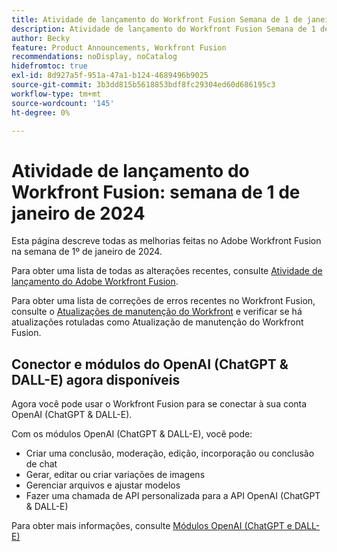 ```yaml
---
title: Atividade de lançamento do Workfront Fusion Semana de 1 de janeiro de 2024
description: Atividade de lançamento do Workfront Fusion Semana de 1 de janeiro de 2024
author: Becky
feature: Product Announcements, Workfront Fusion
recommendations: noDisplay, noCatalog
hidefromtoc: true
exl-id: 8d927a5f-951a-47a1-b124-4689496b9025
source-git-commit: 3b3dd815b5618853bdf8fc29304ed60d686195c3
workflow-type: tm+mt
source-wordcount: '145'
ht-degree: 0%

---
```


# Atividade de lançamento do Workfront Fusion: semana de 1 de janeiro de 2024

Esta página descreve todas as melhorias feitas no Adobe Workfront Fusion na semana de 1º de janeiro de 2024.

Para obter uma lista de todas as alterações recentes, consulte [Atividade de lançamento do Adobe Workfront Fusion](../../../product-announcements/product-releases/fusion-release-activity/fusion-release-activity.md).

Para obter uma lista de correções de erros recentes no Workfront Fusion, consulte o [Atualizações de manutenção do Workfront](https://experienceleague.adobe.com/docs/workfront-known-issues/releases/current-updates.html) e verificar se há atualizações rotuladas como Atualização de manutenção do Workfront Fusion.

## Conector e módulos do OpenAI (ChatGPT &amp; DALL-E) agora disponíveis

Agora você pode usar o Workfront Fusion para se conectar à sua conta OpenAI (ChatGPT &amp; DALL-E).

Com os módulos OpenAI (ChatGPT &amp; DALL-E), você pode:

* Criar uma conclusão, moderação, edição, incorporação ou conclusão de chat
* Gerar, editar ou criar variações de imagens
* Gerenciar arquivos e ajustar modelos
* Fazer uma chamada de API personalizada para a API OpenAI (ChatGPT &amp; DALL-E)

Para obter mais informações, consulte [Módulos OpenAI (ChatGPT e DALL-E)](/help/quicksilver/workfront-fusion/apps-and-their-modules/openai-chatgpt-modules.md)
